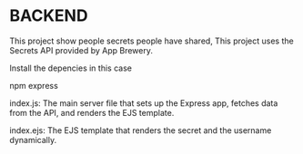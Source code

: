 # BACKEND
This project show people secrets people have shared,
This project uses the Secrets API provided by App Brewery.


Install the depencies in this case 

npm
express


index.js: The main server file that sets up the Express app, fetches data from the API, and renders the EJS template.

index.ejs: The EJS template that renders the secret and the username dynamically.

